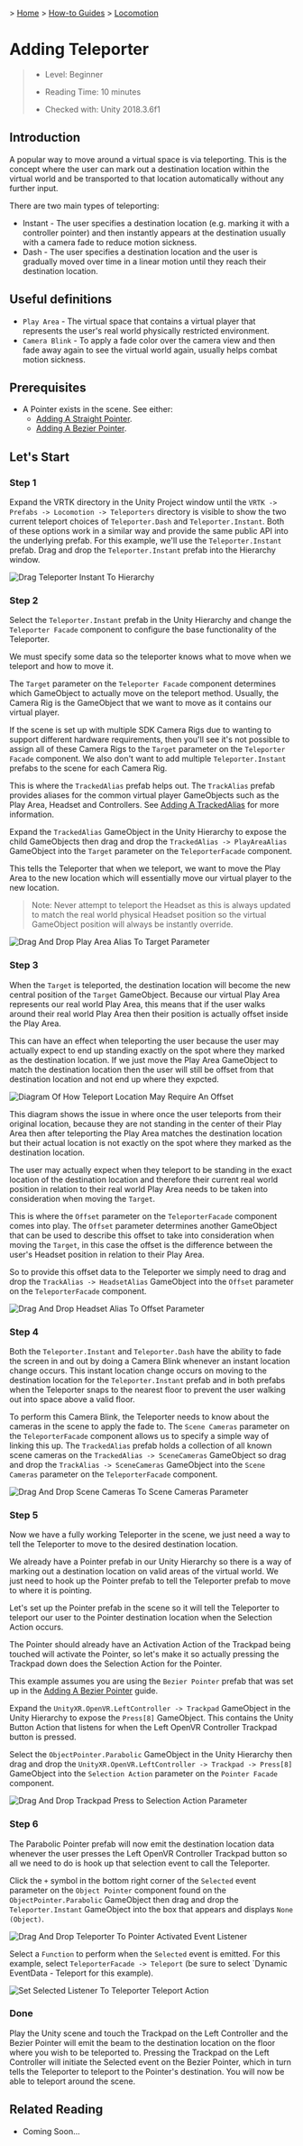 &gt; [Home](../../../../README.md) &gt; [How-to Guides](../../README.md) &gt; [Locomotion](../README.md)

# Adding Teleporter

> * Level: Beginner
>
> * Reading Time: 10 minutes
>
> * Checked with: Unity 2018.3.6f1

## Introduction

A popular way to move around a virtual space is via teleporting. This is the concept where the user can mark out a destination location within the virtual world and be transported to that location automatically without any further input.

There are two main types of teleporting:

* Instant - The user specifies a destination location (e.g.  marking it with a controller pointer) and then instantly appears at the destination usually with a camera fade to reduce motion sickness.
* Dash - The user specifies a destination location and the user is gradually moved over time in a linear motion until they reach their destination location.

## Useful definitions

* `Play Area` - The virtual space that contains a virtual player that represents the user's real world physically restricted environment.
* `Camera Blink` - To apply a fade color over the camera view and then fade away again to see the virtual world again, usually helps combat motion sickness.

## Prerequisites

* A Pointer exists in the scene. See either:
  * [Adding A Straight Pointer](../../Pointers/AddingAStraightPointer/README.md).
  * [Adding A Bezier Pointer](../../Pointers/AddingABezierPointer/README.md).

## Let's Start

### Step 1

Expand the VRTK directory in the Unity Project window until the `VRTK -> Prefabs -> Locomotion -> Teleporters` directory is visible to show the two current teleport choices of `Teleporter.Dash` and `Teleporter.Instant`. Both of these options work in a similar way and provide the same public API into the underlying prefab. For this example, we'll use the `Teleporter.Instant` prefab. Drag and drop the `Teleporter.Instant` prefab into the Hierarchy window.

![Drag Teleporter Instant To Hierarchy](assets/images/DragTeleporterInstantToHierarchy.png)

### Step 2

Select the `Teleporter.Instant` prefab in the Unity Hierarchy and change the `Teleporter Facade` component to configure the base functionality of the Teleporter.

We must specify some data so the teleporter knows what to move when we teleport and how to move it.

The `Target` parameter on the `Teleporter Facade` component determines which GameObject to actually move on the teleport method. Usually, the Camera Rig is the GameObject that we want to move as it contains our virtual player.

If the scene is set up with multiple SDK Camera Rigs due to wanting to support different hardware requirements, then you'll see it's not possible to assign all of these Camera Rigs to the `Target` parameter on the `Teleporter Facade` component. We also don't want to add multiple `Teleporter.Instant` prefabs to the scene for each Camera Rig.

This is where the `TrackedAlias` prefab helps out. The `TrackAlias` prefab provides aliases for the common virtual player GameObjects such as the Play Area, Headset and Controllers. See [Adding A TrackedAlias](../../CameraRigs/AddingATrackedAlias/README.md) for more information.

Expand the `TrackedAlias` GameObject in the Unity Hierarchy to expose the child GameObjects then drag and drop the `TrackedAlias -> PlayAreaAlias` GameObject into the `Target` parameter on the `TeleporterFacade` component.

This tells the Teleporter that when we teleport, we want to move the Play Area to the new location which will essentially move our virtual player to the new location.

> Note: Never attempt to teleport the Headset as this is always updated to match the real world physical Headset position so the virtual GameObject position will always be instantly override.

![Drag And Drop Play Area Alias To Target Parameter](assets/images/DragAndDropPlayAreaAliasToTargetParameter.png)

### Step 3

When the `Target` is teleported, the destination location will become the new central position of the `Target` GameObject. Because our virtual Play Area represents our real world Play Area, this means that if the user walks around their real world Play Area then their position is actually offset inside the Play Area.

This can have an effect when teleporting the user because the user may actually expect to end up standing exactly on the spot where they marked as the destination location. If we just move the Play Area GameObject to match the destination location then the user will still be offset from that destination location and not end up where they expcted.

![Diagram Of How Teleport Location May Require An Offset](assets/images/DiagramOfHowTeleportLocationMayRequireAnOffset.png)

This diagram shows the issue in where once the user teleports from their original location, because they are not standing in the center of their Play Area then after teleporting the Play Area matches the destination location but their actual location is not exactly on the spot where they marked as the destination location.

The user may actually expect when they teleport to be standing in the exact location of the destination location and therefore their current real world position in relation to their real world Play Area needs to be taken into consideration when moving the `Target`.

This is where the `Offset` parameter on the `TeleporterFacade` component comes into play. The `Offset` parameter determines another GameObject that can be used to describe this offset to take into consideration when moving the `Target`, in this case the offset is the difference between the user's Headset position in relation to their Play Area.

So to provide this offset data to the Teleporter we simply need to drag and drop the `TrackAlias -> HeadsetAlias` GameObject into the `Offset` parameter on the `TeleporterFacade` component.

![Drag And Drop Headset Alias To Offset Parameter](assets/images/DragAndDropHeadsetAliasToOffsetParameter.png)

### Step 4

Both the `Teleporter.Instant` and `Teleporter.Dash` have the ability to fade the screen in and out by doing a Camera Blink whenever an instant location change occurs. This instant location change occurs on moving to the destination location for the `Teleporter.Instant` prefab and in both prefabs when the Teleporter snaps to the nearest floor to prevent the user walking out into space above a valid floor.

To perform this Camera Blink, the Teleporter needs to know about the cameras in the scene to apply the fade to. The `Scene Cameras` parameter on the `TeleporterFacade` component allows us to specify a simple way of linking this up. The `TrackedAlias` prefab holds a collection of all known scene cameras on the `TrackedAlias -> SceneCameras` GameObject so drag and drop the `TrackAlias -> SceneCameras` GameObject into the `Scene Cameras` parameter on the `TeleporterFacade` component.

![Drag And Drop Scene Cameras To Scene Cameras Parameter](assets/images/DragAndDropSceneCamerasToSceneCamerasParameter.png)

### Step 5

Now we have a fully working Teleporter in the scene, we just need a way to tell the Teleporter to move to the desired destination location.

We already have a Pointer prefab in our Unity Hierarchy so there is a way of marking out a destination location on valid areas of the virtual world. We just need to hook up the Pointer prefab to tell the Teleporter prefab to move to where it is pointing.

Let's set up the Pointer prefab in the scene so it will tell the Teleporter to teleport our user to the Pointer destination location when the Selection Action occurs.

The Pointer should already have an Activation Action of the Trackpad being touched will activate the Pointer, so let's make it so actually pressing the Trackpad down does the Selection Action for the Pointer.

This example assumes you are using the `Bezier Pointer` prefab that was set up in the [Adding A Bezier Pointer](../../Pointers/AddingABezierPointer/README.md) guide.

Expand the `UnityXR.OpenVR.LeftController -> Trackpad` GameObject in the Unity Hierarchy to expose the `Press[8]` GameObject. This contains the Unity Button Action that listens for when the Left OpenVR Controller Trackpad button is pressed.

Select the `ObjectPointer.Parabolic` GameObject in the Unity Hierarchy then drag and drop the `UnityXR.OpenVR.LeftController -> Trackpad -> Press[8]` GameObject into the `Selection Action` parameter on the `Pointer Facade` component.

![Drag And Drop Trackpad Press to Selection Action Parameter](assets/images/DragAndDropTrackpadPresstoSelectionActionParameter.png)

### Step 6

The Parabolic Pointer prefab will now emit the destination location data whenever the user presses the Left OpenVR Controller Trackpad button so all we need to do is hook up that selection event to call the Teleporter.

Click the `+` symbol in the bottom right corner of the `Selected` event parameter on the `Object Pointer` component found on the `ObjectPointer.Parabolic` GameObject then drag and drop the `Teleporter.Instant` GameObject into the box that appears and displays `None (Object)`.

![Drag And Drop Teleporter To Pointer Activated Event Listener](assets/images/DragAndDropTeleporterToPointerActivatedEventListener.png)

Select a `Function` to perform when the `Selected` event is emitted. For this example, select `TeleporterFacade -> Teleport` (be sure to select `Dynamic EventData - Teleport for this example).

![Set Selected Listener To Teleporter Teleport Action](assets/images/SetSelectedListenerToTeleporterTeleportAction.png)

### Done

Play the Unity scene and touch the Trackpad on the Left Controller and the Bezier Pointer will emit the beam to the destination location on the floor where you wish to be teleported to. Pressing the Trackpad on the Left Controller will initiate the Selected event on the Bezier Pointer, which in turn tells the Teleporter to teleport to the Pointer's destination. You will now be able to teleport around the scene.

## Related Reading

* Coming Soon...
